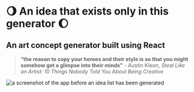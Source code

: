 # 🌖 An idea that exists only in this generator 🌔

## An art concept generator built using React

> **“the reason to copy your heroes and their style is so that you might somehow get a glimpse into their minds"** - Austin Kleon, _Steal Like an Artist: 10 Things Nobody Told You About Being Creative_

![a screenshot of the app before an idea list has been generated](/kp-generate/src/images/art-gen-screenshot.png)
